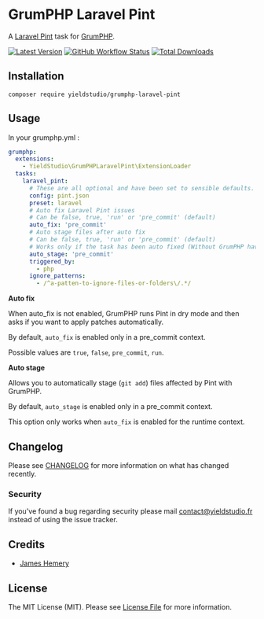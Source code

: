 # GrumPHP Laravel Pint

A [Laravel Pint](https://laravel.com/docs/9.x/pint) task for [GrumPHP](https://github.com/phpro/grumphp).

[![Latest Version](https://img.shields.io/github/release/yieldstudio/grumphp-laravel-pint?style=flat-square)](https://github.com/yieldstudio/grumphp-laravel-pint/releases)
[![GitHub Workflow Status](https://img.shields.io/github/actions/workflow/status/yieldstudio/grumphp-laravel-pint/tests.yml?branch=main&style=flat-square)](https://github.com/yieldstudio/grumphp-laravel-pint/actions/workflows/tests.yml)
[![Total Downloads](https://img.shields.io/packagist/dt/yieldstudio/grumphp-laravel-pint?style=flat-square)](https://packagist.org/packages/yieldstudio/grumphp-laravel-pint)

## Installation

	composer require yieldstudio/grumphp-laravel-pint

## Usage

In your grumphp.yml : 

```yaml
grumphp:
  extensions:
    - YieldStudio\GrumPHPLaravelPint\ExtensionLoader
  tasks:
    laravel_pint:
      # These are all optional and have been set to sensible defaults.
      config: pint.json
      preset: laravel
      # Auto fix Laravel Pint issues
      # Can be false, true, 'run' or 'pre_commit' (default)
      auto_fix: 'pre_commit' 
      # Auto stage files after auto fix
      # Can be false, true, 'run' or 'pre_commit' (default)
      # Works only if the task has been auto fixed (Without GrumPHP having to ask for it)
      auto_stage: 'pre_commit'
      triggered_by:
        - php
      ignore_patterns:
        - /^a-patten-to-ignore-files-or-folders\/.*/
```

**Auto fix**

When auto_fix is not enabled, GrumPHP runs Pint in dry mode and then asks if you want to apply patches automatically.

By default, `auto_fix` is enabled only in a pre_commit context.

Possible values are `true`, `false`, `pre_commit`, `run`.

**Auto stage**

Allows you to automatically stage (`git add`) files affected by Pint with GrumPHP.

By default, `auto_stage` is enabled only in a pre_commit context.

This option only works when `auto_fix` is enabled for the runtime context.


## Changelog

Please see [CHANGELOG](CHANGELOG.md) for more information on what has changed recently.

### Security

If you've found a bug regarding security please mail [contact@yieldstudio.fr](mailto:contact@yieldstudio.fr) instead of using the issue tracker.

## Credits

- [James Hemery](https://github.com/jameshemery)

## License

The MIT License (MIT). Please see [License File](LICENSE.md) for more information.


